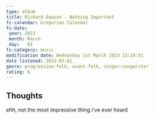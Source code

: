 ```yaml
---
type: album 
title: Richard Dawson - Nothing Important 
fc-calendar: Gregorian Calendar
fc-date: 
 year: 2023
 month: March
 day:   01
fc-category: music
modification date: Wednesday 1st March 2023 23:24:51
date listened: 2023-03-01
genre: progressive-folk, avant-folk, singer-songwriter 
rating: 6
---
```

## Thoughts

ehh, not the most impressive thing i've ever heard 